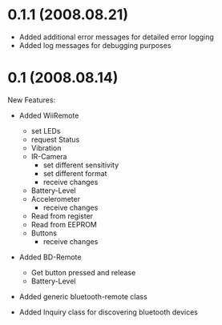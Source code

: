 
0.1.1 (2008.08.21)
==================

 - Added additional error messages for detailed error logging
 - Added log messages for debugging purposes


0.1 (2008.08.14)
================

 New Features:
  - Added WiiRemote
    - set LEDs
	- request Status
	- Vibration
	- IR-Camera
	  - set different sensitivity
	  - set different format
	  - receive changes
	- Battery-Level
	- Accelerometer
	  - receive changes
	- Read from register
	- Read from EEPROM
	- Buttons
	  - receive changes
	
  - Added BD-Remote
    - Get button pressed and release
	- Battery-Level
	
  - Added generic bluetooth-remote class
  - Added Inquiry class for discovering bluetooth devices
